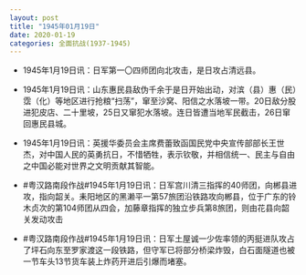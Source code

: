 ```yaml
---
layout: post
title: "1945年01月19日"
date: 2020-01-19
categories: 全面抗战(1937-1945)
---
```


<meta name="referrer" content="no-referrer" />

- 1945年1月19日讯：日军第一〇四师团向北攻击，是日攻占清远县。 

- 1945年1月19日讯：山东惠民县敌伪千余于是日开始出动，对滨（县）惠（民）霑（化）等地区进行抢粮“扫荡”，窜至沙窝、阳信之水落坡一带。20日敌分股进犯皮店、二十里坡，25日又窜犯水落坡。连日皆遭当地军民截击，26日窜回惠民县城。 

- 1945年1月19日讯：英援华委员会主席费蕾致函国民党中央宣传部部长王世杰，对中国人民的英勇抗日，不惜牺牲，表示钦敬，并相信统一、民主与自由之中国必能对世界之文明贡献其智能。 

- #粤汉路南段作战#1945年1月19日讯：日军宫川清三指挥的40师团，向郴县进攻，指向韶关。耒阳地区的黑濑平一第57旅团沿铁路攻向郴县，位于广东的铃木贞次的第104师团从四会，加藤章指挥的独立步兵第8旅团，则由花县向韶关发动攻击 

- #粤汉路南段作战#1945年1月19日讯：日军土屋诚一少佐率领的丙挺进队攻占了坪石向东至罗家渡这一段铁路，但守军已将部分桥梁炸毁，白石面隧道也被一节车头13节货车装上炸药开进后引爆而堵塞。 

